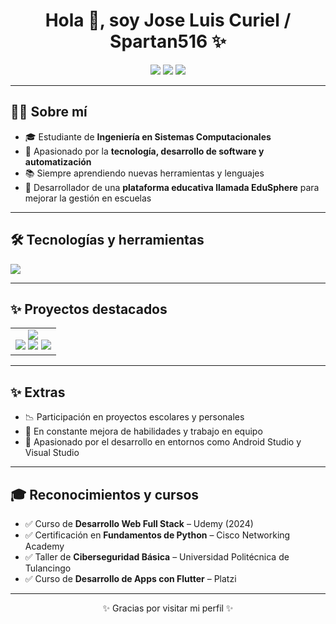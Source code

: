 <h1 align="center">Hola 👋, soy Jose Luis Curiel / Spartan516 ✨</h1>

<p align="center">
  <a href="https://www.instagram.com/curiel_1004/" target="_blank"><img src="https://img.shields.io/badge/Instagram-E4405F?style=for-the-badge&logo=instagram&logoColor=white" /></a>
  <a href="https://open.spotify.com/user/d6neljtusibgpuc1mdmxgeikp?si=005f14a1f201428b" target="_blank"><img src="https://img.shields.io/badge/Spotify-1ED760?style=for-the-badge&logo=spotify&logoColor=white" /></a>
  <a href="https://discord.com/users/Spartan516" target="_blank"><img src="https://img.shields.io/badge/Discord-5865F2?style=for-the-badge&logo=discord&logoColor=white" /></a>
</p>

---

<h2>👨‍💻 Sobre mí</h2>

- 🎓 Estudiante de **Ingeniería en Sistemas Computacionales**
- 📖 Apasionado por la **tecnología, desarrollo de software y automatización**
- 📚 Siempre aprendiendo nuevas herramientas y lenguajes
- 🚀 Desarrollador de una **plataforma educativa llamada EduSphere** para mejorar la gestión en escuelas

---

<h2>🛠️ Tecnologías y herramientas</h2>

<p align="left">
  <img src="https://skillicons.dev/icons?i=androidstudio,vscode,visualstudio,php,html,css,js,python,c,cpp,git,github,mysql,firebase&perline=10" />
</p>

---

<h2>✨ Proyectos destacados</h2>

<table>
  <tr>
    <td align="center">
      <img src="https://img.shields.io/badge/EduSphere-Plataforma%20Educativa-blue?style=for-the-badge"/>
      <br/>
      <img src="https://img.shields.io/badge/HTML-5-E34F26?style=for-the-badge&logo=html5&logoColor=white"/>
      <img src="https://img.shields.io/badge/CSS-3-1572B6?style=for-the-badge&logo=css3&logoColor=white"/>
      <img src="https://img.shields.io/badge/JavaScript-F7DF1E?style=for-the-badge&logo=javascript&logoColor=black"/>
    </td>
  </tr>
</table>

---

<h2>✨ Extras</h2>

- 📉 Participación en proyectos escolares y personales
- 🌟 En constante mejora de habilidades y trabajo en equipo
- 🔧 Apasionado por el desarrollo en entornos como Android Studio y Visual Studio

---

<h2>🎓 Reconocimientos y cursos</h2>

- ✅ Curso de **Desarrollo Web Full Stack** – Udemy (2024)
- ✅ Certificación en **Fundamentos de Python** – Cisco Networking Academy
- ✅ Taller de **Ciberseguridad Básica** – Universidad Politécnica de Tulancingo
- ✅ Curso de **Desarrollo de Apps con Flutter** – Platzi

---

<p align="center">
✨ Gracias por visitar mi perfil ✨
</p>
